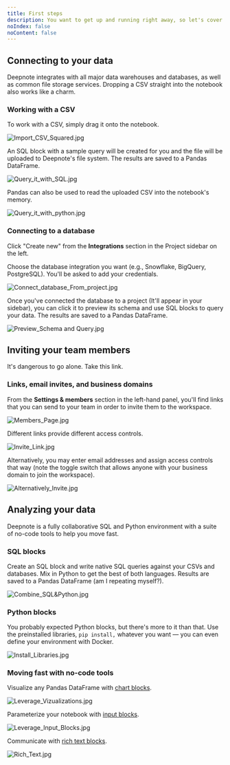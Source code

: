 ```yaml
---
title: First steps
description: You want to get up and running right away, so let's cover the basics - Connecting to data, inviting team members, and analyzing data.
noIndex: false
noContent: false
---
```


## **Connecting to your data**

Deepnote integrates with all major data warehouses and databases, as well as common file storage services. Dropping a CSV straight into the notebook also works like a charm.

### Working with a CSV

To work with a CSV, simply drag it onto the notebook.

![Import_CSV_Squared.jpg](https://media.graphassets.com/N5sICTLi0cSODwkEXkwe)

An SQL block with a sample query will be created for you and the file will be uploaded to Deepnote's file system. The results are saved to a Pandas DataFrame.

![Query_it_with_SQL.jpg](https://media.graphassets.com/UVu8NCRzREm1LUKLk8dy)

Pandas can also be used to read the uploaded CSV into the notebook's memory.

![Query_it_with_python.jpg](https://media.graphassets.com/LKQbquJRqGEZmuH1sivy)

### Connecting to a database

Click "Create new" from the **Integrations** section in the Project sidebar on the left.

Choose the database integration you want (e.g., Snowflake, BigQuery, PostgreSQL). You'll be asked to add your credentials.

![Connect_database_From_project.jpg](https://media.graphassets.com/ghICx4WQgqqhiMrLDIUq)

Once you've connected the database to a project (It'll appear in your sidebar), you can click it to preview its schema and use SQL blocks to query your data. The results are saved to a Pandas DataFrame.

![Preview_Schema and Query.jpg](https://media.graphassets.com/Aw5nXRIZTmo2DXhUGYhg)

## Inviting your team members

It's dangerous to go alone. Take this link.

### Links, email invites, and business domains

From the **Settings & members** section in the left-hand panel, you'll find links that you can send to your team in order to invite them to the workspace.

![Members_Page.jpg](https://media.graphassets.com/GTEICRTtGtfHZareqjnA)

Different links provide different access controls.

![Invite_Link.jpg](https://media.graphassets.com/RZeTuVcnTwiOHJbJWGul)

Alternatively, you may enter email addresses and assign access controls that way (note the toggle switch that allows anyone with your business domain to join the workspace).

![Alternatively_Invite.jpg](https://media.graphassets.com/R151o7DRta8abJfIn7W1)

## Analyzing your data

Deepnote is a fully collaborative SQL and Python environment with a suite of no-code tools to help you move fast.

### SQL blocks

Create an SQL block and write native SQL queries against your CSVs and databases. Mix in Python to get the best of both languages. Results are saved to a Pandas DataFrame (am I repeating myself?).

![Combine_SQL&Python.jpg](https://media.graphassets.com/hxQB0czRAixz87ASLcOA)

### Python blocks

You probably expected Python blocks, but there's more to it than that. Use the preinstalled libraries, `pip install,` whatever you want — you can even define your environment with Docker.

![Install_Libraries.jpg](https://media.graphassets.com/eCOg7oQJRvGW5I24jruC)

### Moving fast with no-code tools

Visualize any Pandas DataFrame with [chart blocks](https://deepnote.com/docs/chart-blocks).

![Leverage_Vizualizations.jpg](https://media.graphassets.com/fh48Ob32QOSM05NbMkD7)

Parameterize your notebook with [input blocks](https://deepnote.com/docs/input-blocks).

![Leverage_Input_Blocks.jpg](https://media.graphassets.com/y3cf1J4Tc2XOba86JvPX)

Communicate with [rich text blocks](https://deepnote.com/docs/text-editing).

![Rich_Text.jpg](https://media.graphassets.com/DnwLKlQ2aXIv1vEKId6g)

